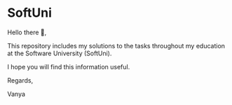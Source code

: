 # SoftUni

Hello there 👋,

This repository includes my solutions to the tasks throughout my education at the Software University (SoftUni).

I hope you will find this information useful.

Regards,

Vanya
